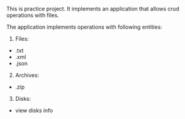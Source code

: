 This is practice project. It implements an application that allows crud operations with files.

The application implements operations with following entities:
1. Files:
 - .txt
 - .xml
 - .json
2. Archives:
 - .zip
3. Disks:
 - view disks info

